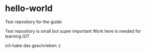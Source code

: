 # hello-world
Test repository for the guide

Test repository is small but super important
Work here is needed for learning GIT

ich habe das geschrieben :)
